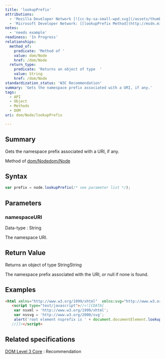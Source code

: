 ```yaml
---
title: 'lookupPrefix'
attributions:
  - 'Mozilla Developer Network [![cc-by-sa-small-wpd.svg](/assets/thumb/8/8c/cc-by-sa-small-wpd.svg/120px-cc-by-sa-small-wpd.svg.png)](http://creativecommons.org/licenses/by-sa/3.0/us/): [[Node.lookupPrefix](https://developer.mozilla.org/en-US/docs/Web/API/Node.lookupPrefix) Article]'
  - 'Microsoft Developer Network: [[lookupPrefix Method](http://msdn.microsoft.com/en-us/library/ie/ff975159(v=vs.85).aspx) Article]'
notes:
  - 'needs example'
readiness: 'In Progress'
relationships:
  method_of:
    predicate: 'Method of '
    value: dom/Node
    href: /dom/Node
  return_type:
    predicate: 'Returns an object of type  '
    value: String
    href: /dom/Node
standardization_status: 'W3C Recommendation'
summary: 'Gets the namespace prefix associated with a URI, if any.'
tags:
  - API
  - Object
  - Methods
  - DOM
uri: dom/Node/lookupPrefix

---
```

## Summary

Gets the namespace prefix associated with a URI, if any.

Method of [dom/Node](/dom/Node)[dom/Node](/dom/Node)

## Syntax

``` js
var prefix = node.lookupPrefix(/* see parameter list */);
```

## Parameters

### namespaceURI

 Data-type
:   String

 The namespace URI.

## Return Value

Returns an object of type StringString

The namespace prefix associated with the URI, or null if none is found.

## Examples

``` html
<html xmlns="http://www.w3.org/1999/xhtml"  xmlns:svg="http://www.w3.org/2000/svg">
   <script type="text/javascript">//<![CDATA[
    var nsxml = 'http://www.w3.org/1999/xhtml';
    var nssvg = 'http://www.w3.org/2000/svg';
    alert('root element nsprefix is ' + document.documentElement.lookupPrefix(nssvg));
   //]]></script>
```

## Related specifications

[DOM Level 3 Core](http://www.w3.org/TR/DOM-Level-3-Core/)
:   Recommendation
